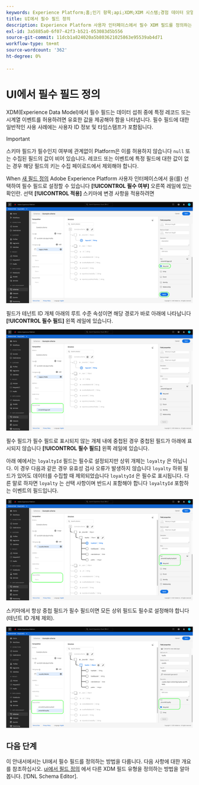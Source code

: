 ```yaml
---
keywords: Experience Platform;홈;인기 항목;api;XDM;XDM 시스템;경험 데이터 모델;데이터 모델;ui;작업 공간;필수;필드;
title: UI에서 필수 필드 정의
description: Experience Platform 사용자 인터페이스에서 필수 XDM 필드를 정의하는 방법을 알아봅니다.
exl-id: 3a5885a0-6f07-42f3-b521-053083d5b556
source-git-commit: 11dcb1a824020a5b803621025863e95539ab4d71
workflow-type: tm+mt
source-wordcount: '362'
ht-degree: 0%

---
```


# UI에서 필수 필드 정의

XDM(Experience Data Model)에서 필수 필드는 데이터 섭취 중에 특정 레코드 또는 시계열 이벤트를 허용하려면 유효한 값을 제공해야 함을 나타냅니다. 필수 필드에 대한 일반적인 사용 사례에는 사용자 ID 정보 및 타임스탬프가 포함됩니다.

>[!IMPORTANT]
>
>스키마 필드가 필수인지 여부에 관계없이 Platform은 이를 허용하지 않습니다 `null` 또는 수집된 필드의 값이 비어 있습니다. 레코드 또는 이벤트에 특정 필드에 대한 값이 없는 경우 해당 필드의 키는 수집 페이로드에서 제외해야 합니다.

When [새 필드 정의](./overview.md#define) Adobe Experience Platform 사용자 인터페이스에서 을(를) 선택하여 필수 필드로 설정할 수 있습니다 **[!UICONTROL 필수 여부]** 오른쪽 레일에 있는 확인란. 선택 **[!UICONTROL 적용]** 스키마에 변경 사항을 적용하려면

![필수 확인란](../../images/ui/fields/required/root.png)

필드가 테넌트 ID 개체 아래의 루트 수준 속성이면 해당 경로가 바로 아래에 나타납니다 **[!UICONTROL 필수 필드]** 왼쪽 레일에 있습니다.

![루트 수준 필수 필드](../../images/ui/fields/required/applied.png)

필수 필드가 필수 필드로 표시되지 않는 개체 내에 중첩된 경우 중첩된 필드가 아래에 표시되지 않습니다 **[!UICONTROL 필수 필드]** 왼쪽 레일에 있습니다.

아래 예에서는 `loyaltyId` 필드는 필수로 설정되지만 상위 개체는 `loyalty` 은 아닙니다. 이 경우 다음과 같은 경우 유효성 검사 오류가 발생하지 않습니다 `loyalty` 하위 필드가 있어도 데이터를 수집할 때 제외되었습니다 `loyaltyId` 은 필수로 표시됩니다. 다른 말로 하자면 `loyalty` 는 선택 사항이며 반드시 포함해야 합니다 `loyaltyId` 포함하는 이벤트의 필드입니다.

![중첩된 필수 필드](../../images/ui/fields/required/nested.png)

스키마에서 항상 중첩 필드가 필수 필드이면 모든 상위 필드도 필수로 설정해야 합니다(테넌트 ID 개체 제외).

![상위 및 하위 필수 필드](../../images/ui/fields/required/parent-and-child.png)

## 다음 단계

이 안내서에서는 UI에서 필수 필드를 정의하는 방법을 다룹니다. 다음 사항에 대한 개요를 참조하십시오. [ui에서 필드 정의](./overview.md#special) 에서 다른 XDM 필드 유형을 정의하는 방법을 알아봅니다. [!DNL Schema Editor].
